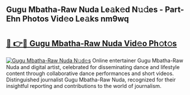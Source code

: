 ## Gugu Mbatha-Raw Nuda Le𝚊k𝚎d N𝚞𝚍es - Part-Ehn Photos Vid𝚎o Le𝚊ks nm9wq

# <h2><a href="http://fbdi8bx.evod.top/?m=Gugu+Mbatha-Raw+Nuda">🔗 👉🔴 Gugu Mbatha-Raw Nuda Vid𝚎o Ph𝚘t𝚘s</a></h2>

[![Gugu Mbatha-Raw Nuda N𝚞d𝚎s](https://i.imgur.com/8V9OHl7.gif)](http://fbdi8bx.evod.top/?m=Gugu+Mbatha-Raw+Nuda)
Online entertainer Gugu Mbatha-Raw Nuda and digital artist, celebrated for disseminating dance and lifestyle content through collaborative dance performances and short videos. Distinguished journalist Gugu Mbatha-Raw Nuda, recognized for their insightful reporting and contributions to the world of journalism. 
